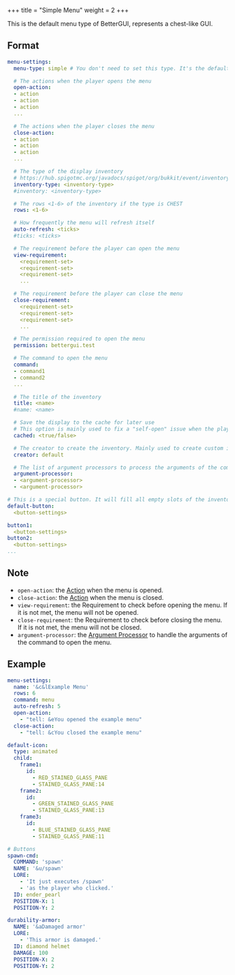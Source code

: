 +++
title = "Simple Menu"
weight = 2
+++

This is the default menu type of BetterGUI, represents a chest-like GUI.

## Format

```yaml
menu-settings:
  menu-type: simple # You don't need to set this type. It's the default value

  # The actions when the player opens the menu
  open-action:
  - action
  - action
  - action
  ...

  # The actions when the player closes the menu
  close-action:
  - action
  - action
  - action
  ...

  # The type of the display inventory
  # https://hub.spigotmc.org/javadocs/spigot/org/bukkit/event/inventory/InventoryType.html
  inventory-type: <inventory-type>
  #inventory: <inventory-type>

  # The rows <1-6> of the inventory if the type is CHEST
  rows: <1-6>

  # How frequently the menu will refresh itself
  auto-refresh: <ticks>
  #ticks: <ticks>

  # The requirement before the player can open the menu
  view-requirement:
    <requirement-set>
    <requirement-set>
    <requirement-set>
    ...

  # The requirement before the player can close the menu
  close-requirement:
    <requirement-set>
    <requirement-set>
    <requirement-set>
    ...

  # The permission required to open the menu
  permission: bettergui.test

  # The command to open the menu
  command:
  - command1
  - command2
  ...

  # The title of the inventory
  title: <name>
  #name: <name>

  # Save the display to the cache for later use
  # This option is mainly used to fix a "self-open" issue when the player open the same menu
  cached: <true/false>

  # The creator to create the inventory. Mainly used to create custom inventories provided by addons.
  creator: default

  # The list of argument processors to process the arguments of the command to open the menu
  argument-processor:
  - <argument-processor>
  - <argument-processor>

# This is a special button. It will fill all empty slots of the inventory (You don't need to set this button)
default-button:
  <button-settings>

button1:
  <button-settings>
button2:
  <button-settings>
...
```

## Note

* `open-action`: the [Action](../Action.md) when the menu is opened.
* `close-action`: the [Action](../Action.md) when the menu is closed.
* `view-requirement`: the Requirement to check before opening the menu. If it is not met, the menu will not be opened.
* `close-requirement`: the Requirement to check before closing the menu. If it is not met, the menu will not be closed.
* `argument-processor`: the [Argument Processor](../Argument-Processor.md) to handle the arguments of the command to open the menu.

## Example

```yaml
menu-settings:
  name: '&c&lExample Menu'
  rows: 6
  command: menu
  auto-refresh: 5
  open-action:
    - "tell: &eYou opened the example menu"
  close-action:
    - "tell: &cYou closed the example menu"

default-icon:
  type: animated
  child:
    frame1:
      id:
        - RED_STAINED_GLASS_PANE
        - STAINED_GLASS_PANE:14
    frame2:
      id:
        - GREEN_STAINED_GLASS_PANE
        - STAINED_GLASS_PANE:13
    frame3:
      id:
        - BLUE_STAINED_GLASS_PANE
        - STAINED_GLASS_PANE:11

# Buttons
spawn-cmd:
  COMMAND: 'spawn'
  NAME: '&u/spawn'
  LORE:
    - 'It just executes /spawn'
    - 'as the player who clicked.'
  ID: ender_pearl
  POSITION-X: 1
  POSITION-Y: 2

durability-armor:
  NAME: '&aDamaged armor'
  LORE:
    - 'This armor is damaged.'
  ID: diamond helmet
  DAMAGE: 100
  POSITION-X: 2
  POSITION-Y: 2
```
